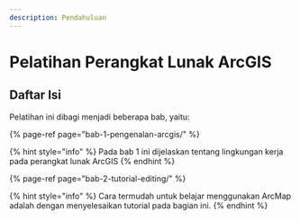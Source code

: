 ```yaml
---
description: Pendahuluan
---
```


# Pelatihan Perangkat Lunak ArcGIS

## Daftar Isi

Pelatihan ini dibagi menjadi beberapa bab, yaitu:

{% page-ref page="bab-1-pengenalan-arcgis/" %}

{% hint style="info" %}
Pada bab 1 ini dijelaskan tentang lingkungan kerja pada perangkat lunak ArcGIS
{% endhint %}

{% page-ref page="bab-2-tutorial-editing/" %}

{% hint style="info" %}
Cara termudah untuk belajar menggunakan ArcMap adalah dengan menyelesaikan tutorial pada bagian ini.
{% endhint %}






